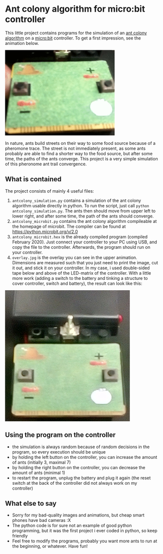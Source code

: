 # Ant colony algorithm for micro:bit controller
This little project contains programs for the simulation of
an [ant colony algorithm](https://en.wikipedia.org/wiki/Ant_colony_optimization_algorithms)
on a [micro:bit](https://www.microbit.org/) controller. To get a first impression, see
the animation below.

![Image](animation.gif "animation")

In nature, ants build streets on their way to some food source because of a pheromone trace.
The street is not immediately present, as some ants probably are able to find a shorter way
to the food source, but after some time, the paths of the ants converge. This project is a
very simple simulation of this pheronome ant trail convergence.

## What is contained
The project consists of mainly 4 useful files:
1. `antcolony_simulation.py` contains a simulation of the ant colony algorithm usable directly in python.
   To run the script, just call	`python antcolony_simulation.py`.
  The ants then should move from upper left to lower right, and after some time, the path of the ants should converge.
2. `antcolony_microbit.py` contains the ant colony algorithm compileable at the homepage of microbit. The compiler
  can be found at https://python.microbit.org/v/2.0
3. `antcolony_microbit.hex` is the already compiled program (compiled February 2020). Just connect your 
  controller to your PC using USB, and copy the file to the controller. Afterwards, the program should run on your
  controller.
4. `overlay.jpg` is the overlay you can see in the upper animation. Dimensions are measured such that you just
  need to print the image, cut it out, and stick it on your controller. In my case, i used double-sided tape
  below and above of the LED-matrix of the controller. With a little more work (adding a switch to the battery
  and tinking a structure to cover controller, switch and battery), the result can look like this:

  ![Image](controller.jpg "controller")

## Using the program on the controller
* the simulation is always random because of random decisions in the program, so
  every execution should be unique
* by holding the left button on the controller, you can increase the amount of ants (initially 3, maximal 7)
* by holding the right button on the controller, you can decrease the amount of ants (minimal 1)
* to restart the program, unplug the battery and plug it again (the reset switch at the back of the
  controller did not always work on my controller)

## What else to say
* Sorry for my bad-quality images and animations, but cheap smart phones have bad cameras :X
* The python code is for sure not an example of good python programming, but it was the
  first project i ever coded in python, so keep friendly
* Feel free to modify the programs, probably you want more ants to run at the beginning, or whatever. Have fun!
